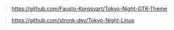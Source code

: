 > https://github.com/Fausto-Korpsvart/Tokyo-Night-GTK-Theme

> https://github.com/stronk-dev/Tokyo-Night-Linux
